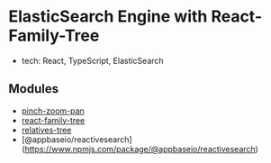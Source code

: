 # ElasticSearch Engine with React-Family-Tree

* tech: React, TypeScript, ElasticSearch

## Modules

* [pinch-zoom-pan](https://www.npmjs.com/package/pinch-zoom-pan)
* [react-family-tree](https://www.npmjs.com/package/react-family-tree)
* [relatives-tree](https://www.npmjs.com/package/relatives-tree)
* [@appbaseio/reactivesearch]
(https://www.npmjs.com/package/@appbaseio/reactivesearch)

